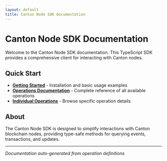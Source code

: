 ```yaml
---
layout: default
title: Canton Node SDK Documentation
---
```


# Canton Node SDK Documentation

Welcome to the Canton Node SDK documentation. This TypeScript SDK provides a comprehensive client for interacting with Canton nodes.

## Quick Start

- **[Getting Started](/getting-started/)** - Installation and basic usage examples
- **[Operations Documentation](/operations/)** - Complete reference of all available operations
- **[Individual Operations](/operations/)** - Browse specific operation details

## About

The Canton Node SDK is designed to simplify interactions with Canton blockchain nodes, providing type-safe methods for querying events, transactions, and updates.

---

_Documentation auto-generated from operation definitions_
